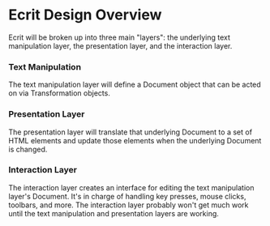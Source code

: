 Ecrit Design Overview
=====================

Ecrit will be broken up into three main "layers": the underlying text manipulation layer, the presentation layer, and the interaction layer.

### Text Manipulation
The text manipulation layer will define a Document object that can be acted on via Transformation objects.

### Presentation Layer
The presentation layer will translate that underlying Document to a set of HTML elements and update those elements when the underlying Document is changed.

### Interaction Layer
The interaction layer creates an interface for editing the text manipulation layer's Document. It's in charge of handling key presses, mouse clicks, toolbars, and more. The interaction layer probably won't get much work until the text manipulation and presentation layers are working.
